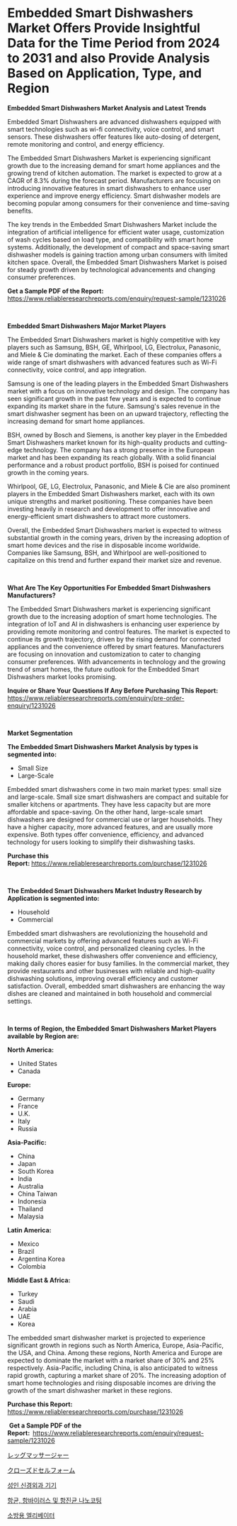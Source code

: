 <p><h1>Embedded Smart Dishwashers Market Offers Provide Insightful Data for the Time Period from 2024 to 2031 and also Provide Analysis Based on Application, Type, and Region</h1></p><p><strong>Embedded Smart Dishwashers Market Analysis and Latest Trends</strong></p>
<p><p>Embedded Smart Dishwashers are advanced dishwashers equipped with smart technologies such as wi-fi connectivity, voice control, and smart sensors. These dishwashers offer features like auto-dosing of detergent, remote monitoring and control, and energy efficiency.</p><p>The Embedded Smart Dishwashers Market is experiencing significant growth due to the increasing demand for smart home appliances and the growing trend of kitchen automation. The market is expected to grow at a CAGR of 8.3% during the forecast period. Manufacturers are focusing on introducing innovative features in smart dishwashers to enhance user experience and improve energy efficiency. Smart dishwasher models are becoming popular among consumers for their convenience and time-saving benefits.</p><p>The key trends in the Embedded Smart Dishwashers Market include the integration of artificial intelligence for efficient water usage, customization of wash cycles based on load type, and compatibility with smart home systems. Additionally, the development of compact and space-saving smart dishwasher models is gaining traction among urban consumers with limited kitchen space. Overall, the Embedded Smart Dishwashers Market is poised for steady growth driven by technological advancements and changing consumer preferences.</p></p>
<p><strong>Get a Sample PDF of the Report:&nbsp;</strong> <a href="https://www.reliableresearchreports.com/enquiry/request-sample/1231026">https://www.reliableresearchreports.com/enquiry/request-sample/1231026</a></p>
<p>&nbsp;</p>
<p><strong>Embedded Smart Dishwashers Major Market Players</strong></p>
<p><p>The Embedded Smart Dishwashers market is highly competitive with key players such as Samsung, BSH, GE, Whirlpool, LG, Electrolux, Panasonic, and Miele & Cie dominating the market. Each of these companies offers a wide range of smart dishwashers with advanced features such as Wi-Fi connectivity, voice control, and app integration.</p><p>Samsung is one of the leading players in the Embedded Smart Dishwashers market with a focus on innovative technology and design. The company has seen significant growth in the past few years and is expected to continue expanding its market share in the future. Samsung's sales revenue in the smart dishwasher segment has been on an upward trajectory, reflecting the increasing demand for smart home appliances.</p><p>BSH, owned by Bosch and Siemens, is another key player in the Embedded Smart Dishwashers market known for its high-quality products and cutting-edge technology. The company has a strong presence in the European market and has been expanding its reach globally. With a solid financial performance and a robust product portfolio, BSH is poised for continued growth in the coming years.</p><p>Whirlpool, GE, LG, Electrolux, Panasonic, and Miele & Cie are also prominent players in the Embedded Smart Dishwashers market, each with its own unique strengths and market positioning. These companies have been investing heavily in research and development to offer innovative and energy-efficient smart dishwashers to attract more customers.</p><p>Overall, the Embedded Smart Dishwashers market is expected to witness substantial growth in the coming years, driven by the increasing adoption of smart home devices and the rise in disposable income worldwide. Companies like Samsung, BSH, and Whirlpool are well-positioned to capitalize on this trend and further expand their market size and revenue.</p></p>
<p>&nbsp;</p>
<p><strong>What Are The Key Opportunities For Embedded Smart Dishwashers Manufacturers?</strong></p>
<p><p>The Embedded Smart Dishwashers market is experiencing significant growth due to the increasing adoption of smart home technologies. The integration of IoT and AI in dishwashers is enhancing user experience by providing remote monitoring and control features. The market is expected to continue its growth trajectory, driven by the rising demand for connected appliances and the convenience offered by smart features. Manufacturers are focusing on innovation and customization to cater to changing consumer preferences. With advancements in technology and the growing trend of smart homes, the future outlook for the Embedded Smart Dishwashers market looks promising.</p></p>
<p><strong>Inquire or Share Your Questions If Any Before Purchasing This Report:</strong> <a href="https://www.reliableresearchreports.com/enquiry/pre-order-enquiry/1231026">https://www.reliableresearchreports.com/enquiry/pre-order-enquiry/1231026</a></p>
<p>&nbsp;</p>
<p><strong>Market Segmentation</strong></p>
<p><strong>The Embedded Smart Dishwashers Market Analysis by types is segmented into:</strong></p>
<p><ul><li>Small Size</li><li>Large-Scale</li></ul></p>
<p><p>Embedded smart dishwashers come in two main market types: small size and large-scale. Small size smart dishwashers are compact and suitable for smaller kitchens or apartments. They have less capacity but are more affordable and space-saving. On the other hand, large-scale smart dishwashers are designed for commercial use or larger households. They have a higher capacity, more advanced features, and are usually more expensive. Both types offer convenience, efficiency, and advanced technology for users looking to simplify their dishwashing tasks.</p></p>
<p><strong>Purchase this Report:&nbsp;</strong><a href="https://www.reliableresearchreports.com/purchase/1231026">https://www.reliableresearchreports.com/purchase/1231026</a></p>
<p>&nbsp;</p>
<p><strong>The Embedded Smart Dishwashers Market Industry Research by Application is segmented into:</strong></p>
<p><ul><li>Household</li><li>Commercial</li></ul></p>
<p><p>Embedded smart dishwashers are revolutionizing the household and commercial markets by offering advanced features such as Wi-Fi connectivity, voice control, and personalized cleaning cycles. In the household market, these dishwashers offer convenience and efficiency, making daily chores easier for busy families. In the commercial market, they provide restaurants and other businesses with reliable and high-quality dishwashing solutions, improving overall efficiency and customer satisfaction. Overall, embedded smart dishwashers are enhancing the way dishes are cleaned and maintained in both household and commercial settings.</p></p>
<p>&nbsp;</p>
<p><strong>In terms of Region, the Embedded Smart Dishwashers Market Players available by Region are:</strong></p>
<p>
    <p> <strong> North America: </strong>
        <ul>
            <li>United States</li>
            <li>Canada</li>
        </ul>
        </p> 
    <p> <strong> Europe: </strong>
        <ul>
            <li>Germany</li>
            <li>France</li>
            <li>U.K.</li>
            <li>Italy</li>
            <li>Russia</li>
        </ul>
        </p> 
    <p> <strong> Asia-Pacific: </strong>
        <ul>
            <li>China</li>
            <li>Japan</li>
            <li>South Korea</li>
            <li>India</li>
            <li>Australia</li>
            <li>China Taiwan</li>
            <li>Indonesia</li>
            <li>Thailand</li>
            <li>Malaysia</li>
        </ul>
        </p> 
    <p> <strong> Latin America: </strong>
        <ul>
            <li>Mexico</li>
            <li>Brazil</li>
            <li>Argentina Korea</li>
            <li>Colombia</li>
        </ul>
        </p> 
    <p> <strong> Middle East & Africa: </strong>
        <ul>
            <li>Turkey</li>
            <li>Saudi</li>
            <li>Arabia</li>
            <li>UAE</li>
            <li>Korea</li>
        </ul>
    </p>
    </p>
<p><p>The embedded smart dishwasher market is projected to experience significant growth in regions such as North America, Europe, Asia-Pacific, the USA, and China. Among these regions, North America and Europe are expected to dominate the market with a market share of 30% and 25% respectively. Asia-Pacific, including China, is also anticipated to witness rapid growth, capturing a market share of 20%. The increasing adoption of smart home technologies and rising disposable incomes are driving the growth of the smart dishwasher market in these regions.</p></p>
<p><strong>Purchase this Report: </strong><a href="https://www.reliableresearchreports.com/purchase/1231026">https://www.reliableresearchreports.com/purchase/1231026</a></p>
<p>&nbsp;<strong>Get a Sample PDF of the Report:&nbsp;&nbsp;</strong><a href="https://www.reliableresearchreports.com/enquiry/request-sample/1231026">https://www.reliableresearchreports.com/enquiry/request-sample/1231026</a></p>
<p><strong></strong></p>
<p><p><a href="https://medium.com/@barrycuda1974/%E8%B6%B3%E3%83%9E%E3%83%83%E3%82%B5%E3%83%BC%E3%82%B8%E6%A9%9F%E5%B8%82%E5%A0%B4%E3%81%AE%E8%A6%8B%E9%80%9A%E3%81%97-%E5%B8%82%E5%A0%B4%E3%81%AE%E3%83%88%E3%83%AC%E3%83%B3%E3%83%89-%E6%88%90%E9%95%B7-2024%E5%B9%B4%E3%81%8B%E3%82%892031%E5%B9%B4%E3%81%BE%E3%81%A7%E3%81%AE%E4%BA%88%E6%B8%AC-af3e5051866a">レッグマッサージャー</a></p><p><a href="https://medium.com/@desekay3566/%E9%96%89%E3%81%98%E3%81%9F%E3%82%BB%E3%83%AB%E3%83%95%E3%82%A9%E3%83%BC%E3%83%A0%E5%B8%82%E5%A0%B4%E3%81%AE%E3%83%AC%E3%83%9D%E3%83%BC%E3%83%88%E3%81%AF-%E3%81%93%E3%81%AE%E5%B8%82%E5%A0%B4%E3%81%AE%E6%9C%80%E6%96%B0%E3%81%AE%E3%83%88%E3%83%AC%E3%83%B3%E3%83%89%E3%81%A8%E6%88%90%E9%95%B7%E3%81%AE%E6%A9%9F%E4%BC%9A%E3%82%92%E6%98%8E%E3%82%89%E3%81%8B%E3%81%AB%E3%81%97%E3%81%A6%E3%81%84%E3%81%BE%E3%81%99-ab8f9518642c">クローズドセルフォーム</a></p><p><a href="https://medium.com/@bereniceroberts1978/%EC%84%B1%EC%9D%B8-%EC%8B%A0%EA%B2%BD%EC%99%B8%EA%B3%BC-%EC%9E%A5%EB%B9%84-%EC%8B%9C%EC%9E%A5-%EC%8B%9C%EC%9E%A5-%EC%A0%90%EC%9C%A0%EC%9C%A8-%EC%8B%9C%EC%9E%A5-%ED%8A%B8%EB%A0%8C%EB%93%9C-%EB%B0%8F-%EB%AF%B8%EB%9E%98-%EC%84%B1%EC%9E%A5-%ED%83%90%EC%83%89-4012d9c207fa">성인 신경외과 기기</a></p><p><a href="https://medium.com/@mayekuhic00/%ED%95%AD%EA%B7%A0-%ED%95%AD%EB%B0%94%EC%9D%B4%EB%9F%AC%EC%8A%A4-%EB%B0%8F-%ED%95%AD%EA%B7%A0-%EB%82%98%EB%85%B8-%EC%BD%94%ED%8C%85-%EC%8B%9C%EC%9E%A5-%EC%A0%90%EC%9C%A0%EC%9C%A8-%EB%B3%80%ED%99%94-%EB%B0%8F-%EC%8B%9C%EC%9E%A5-%EC%84%B1%EC%9E%A5-%EC%B6%94%EC%84%B8-2024-2031-1f34fad3fd78">항균, 항바이러스 및 항진균 나노코팅</a></p><p><a href="https://github.com/vsap75a286l/Market-Research-Report-List-1/blob/main/71195076448.md">소방용 엘리베이터</a></p></p>